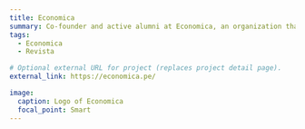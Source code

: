 ```yaml
---
title: Economica
summary: Co-founder and active alumni at Economica, an organization that promotes the dissemination of Peruvian economic current issues through posts, interviews, podcasts, virtual and printed magazines and social media content.
tags:
  - Economica
  - Revista

# Optional external URL for project (replaces project detail page).
external_link: https://economica.pe/

image:
  caption: Logo of Economica
  focal_point: Smart
---
```

